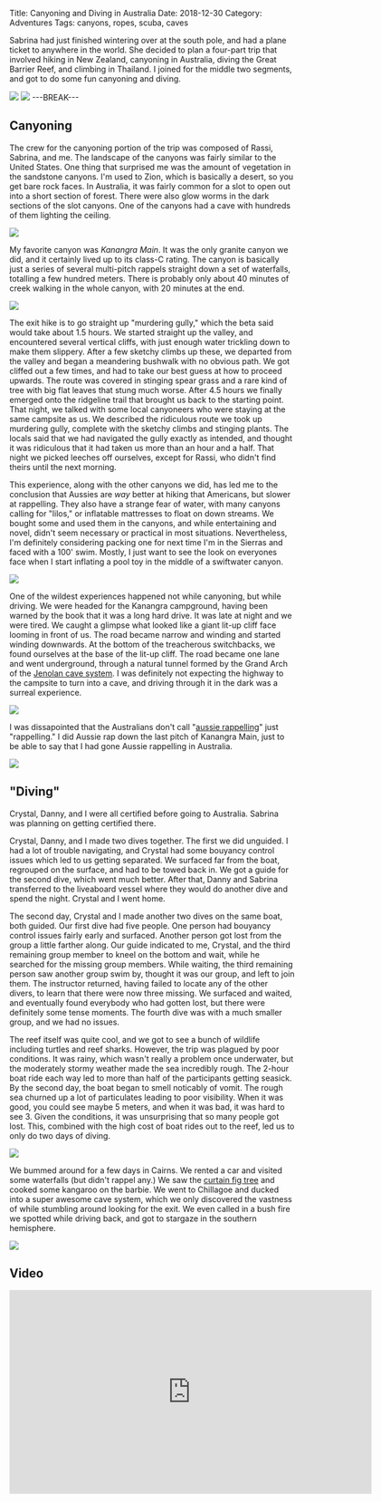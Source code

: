 Title: Canyoning and Diving in Australia
Date: 2018-12-30
Category: Adventures
Tags: canyons, ropes, scuba, caves

Sabrina had just finished wintering over at the south pole,
and had a plane ticket to anywhere in the world.
She decided to plan a four-part trip that involved
hiking in New Zealand,
canyoning in Australia,
diving the Great Barrier Reef,
and climbing in Thailand.
I joined for the middle two segments, and got to do some fun canyoning and diving.

[![]({static}/media/2018-australia/thumbnails/_x320/abseil.jpg)]({static}/media/2018-australia/abseil.jpg "Abseiling a waterfall")
[![]({static}/media/2018-australia/thumbnails/_x320/turtle.jpg)]({static}/media/2018-australia/turtle.jpg "Turtle munching some coral")
---BREAK---

## Canyoning
The crew for the canyoning portion of the trip
was composed of Rassi, Sabrina, and me.
The landscape of the canyons was fairly similar to the United States.
One thing that surprised me was the amount of vegetation
in the sandstone canyons.
I'm used to Zion, which is basically a desert,
so you get bare rock faces.
In Australia, it was fairly common for a slot to open out
into a short section of forest.
There were also glow worms in the dark sections of the slot canyons.
One of the canyons had a cave with hundreds of them lighting the ceiling.

[![]({static}/media/2018-australia/thumbnails/_x320/canyon-jungle.jpg)]({static}/media/2018-australia/canyon-jungle.jpg "Greenery in a sandstone canyon")

My favorite canyon was *Kanangra Main*.
It was the only granite canyon we did,
and it certainly lived up to its class-C rating.
The canyon is basically just a series of several multi-pitch rappels
straight down a set of waterfalls,
totalling a few hundred meters.
There is probably only about 40 minutes of creek walking in the whole canyon,
with 20 minutes at the end.

[![]({static}/media/2018-australia/thumbnails/_x320/kanangra-main.jpg)]({static}/media/2018-australia/kanangra-main.jpg "Abseiling in Kanangra Main")

The exit hike is to go straight up "murdering gully,"
which the beta said would take about 1.5 hours.
We started straight up the valley,
and encountered several vertical cliffs,
with just enough water trickling down to make them slippery.
After a few sketchy climbs up these, we departed from the valley
and began a meandering bushwalk with no obvious path.
We got cliffed out a few times, and had to take our best guess
at how to proceed upwards.
The route was covered in stinging spear grass
and a rare kind of tree with big flat leaves
that stung much worse.
After 4.5 hours we finally emerged onto the ridgeline trail
that brought us back to the starting point.
That night, we talked with some local canyoneers who were
staying at the same campsite as us.
We described the ridiculous route we took up murdering gully,
complete with the sketchy climbs and stinging plants.
The locals said that we had navigated the gully
exactly as intended, and thought it was ridiculous that
it had taken us more than an hour and a half.
That night we picked leeches off ourselves,
except for Rassi, who didn't find theirs until the next morning.

This experience, along with the other canyons we did,
has led me to the conclusion that Aussies are *way* better at hiking that Americans,
but slower at rappelling.
They also have a strange fear of water,
with many canyons calling for "lilos," or inflatable mattresses
to float on down streams.
We bought some and used them in the canyons,
and while entertaining and novel,
didn't seem necessary or practical in most situations.
Nevertheless, I'm definitely considering packing one
for next time I'm in the Sierras and faced with a 100' swim.
Mostly, I just want to see the look on everyones face
when I start inflating a pool toy in the middle of a
swiftwater canyon.

[![]({static}/media/2018-australia/thumbnails/_x320/lilo.jpg)]({static}/media/2018-australia/lilo.jpg "Rassi inflating a lilo")

One of the wildest experiences happened not while canyoning,
but while driving.
We were headed for the Kanangra campground,
having been warned by the book that it was a long hard drive.
It was late at night and we were tired.
We caught a glimpse what looked like a giant lit-up cliff face looming in front of us.
The road became narrow and winding and started winding downwards.
At the bottom of the treacherous switchbacks,
we found ourselves at the base of the lit-up cliff.
The road became one lane and went underground,
through a natural tunnel formed by the Grand Arch of the
[Jenolan cave system](https://www.jenolancaves.org.au/).
I was definitely not expecting the highway to the campsite
to turn into a cave, and driving through it in the dark
was a surreal experience.

[![]({static}/media/2018-australia/thumbnails/_x320/jenolan.jpg)]({static}/media/2018-australia/jenolan.jpg "Walking through the Jenolan caves")

I was dissapointed that the Australians don't call
"[aussie rappelling](https://en.wikipedia.org/wiki/Australian_rappel)" just "rappelling."
I did Aussie rap down the last pitch of Kanangra Main,
just to be able to say that I had gone Aussie rappelling in Australia.

[![]({static}/media/2018-australia/thumbnails/_x320/aussie-rappel.jpg)]({static}/media/2018-australia/aussie-rappel.jpg "Aussie rapping the last pitch of Kanangra Main")

## "Diving"

Crystal, Danny, and I were all certified before going to Australia.
Sabrina was planning on getting certified there.

Crystal, Danny, and I made two dives together.
The first we did unguided.
I had a lot of trouble navigating,
and Crystal had some bouyancy control issues which led to us getting separated.
We surfaced far from the boat, regrouped on the surface, and had to be towed back in.
We got a guide for the second dive, which went much better.
After that, Danny and Sabrina transferred to the liveaboard vessel
where they would do another dive and spend the night.
Crystal and I went home.

The second day, Crystal and I made another two dives on the same boat, both guided.
Our first dive had five people.
One person had bouyancy control issues fairly early and surfaced.
Another person got lost from the group a little farther along.
Our guide indicated to me, Crystal, and the third remaining group member
to kneel on the bottom and wait, while he searched for the missing group members.
While waiting, the third remaining person saw another group swim by,
thought it was our group, and left to join them.
The instructor returned, having failed to locate any of the other divers,
to learn that there were now three missing.
We surfaced and waited, and eventually found everybody who had gotten lost,
but there were definitely some tense moments.
The fourth dive was with a much smaller group, and we had no issues.

The reef itself was quite cool,
and we got to see a bunch of wildlife
including turtles and reef sharks.
However, the trip was plagued by poor conditions.
It was rainy, which wasn't really a problem once underwater,
but the moderately stormy weather made the sea incredibly rough.
The 2-hour boat ride each way led to more than half of the participants
getting seasick.
By the second day, the boat began to smell noticably of vomit.
The rough sea churned up a lot of particulates leading to poor visibility.
When it was good, you could see maybe 5 meters, and when it was bad,
it was hard to see 3.
Given the conditions, it was unsurprising that so many people got lost.
This, combined with the high cost of boat rides out to the reef,
led us to only do two days of diving.

[![]({static}/media/2018-australia/thumbnails/_x320/shark.jpg)]({static}/media/2018-australia/shark.jpg "A reef shark")

We bummed around for a few days in Cairns.
We rented a car and visited some waterfalls (but didn't rappel any.)
We saw the [curtain fig tree](https://en.wikipedia.org/wiki/Curtain_Fig_Tree)
and cooked some kangaroo on the barbie.
We went to Chillagoe and ducked into a super awesome cave system,
which we only discovered the vastness of while stumbling around
looking for the exit.
We even called in a bush fire we spotted while driving back,
and got to stargaze in the southern hemisphere.

[![]({static}/media/2018-australia/thumbnails/_x320/crystal-cave.jpg)]({static}/media/2018-australia/crystal-cave.jpg "Crystal in a cave")

## Video

<iframe id="ytplayer" type="text/html" width="640" height="360"
  src="https://www.youtube.com/embed/_Fjt-0B1BW0"
  frameborder="0"></iframe>
